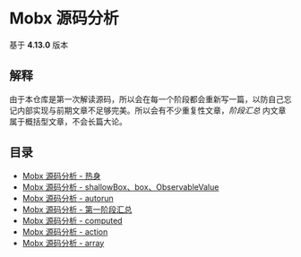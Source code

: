 # Mobx 源码分析

基于 **4.13.0** 版本

## 解释

由于本仓库是第一次解读源码，所以会在每一个阶段都会重新写一篇，以防自己忘记内部实现与前期文章不足够完美。所以会有不少重复性文章，*阶段汇总* 内文章属于概括型文章，不会长篇大论。

## 目录

- [Mobx 源码分析 - 热身](./docs/20190821.md)
- [Mobx 源码分析 - shallowBox、box、ObservableValue](./docs/20190822.md)
- [Mobx 源码分析 - autorun](./docs/20190825.md)
- [Mobx 源码分析 - 第一阶段汇总](./docs/20190827.md)
- [Mobx 源码分析 - computed](./docs/20190902.md)
- [Mobx 源码分析 - action](./docs/20190911.md)
- [Mobx 源码分析 - array](./docs/20191013.md)
